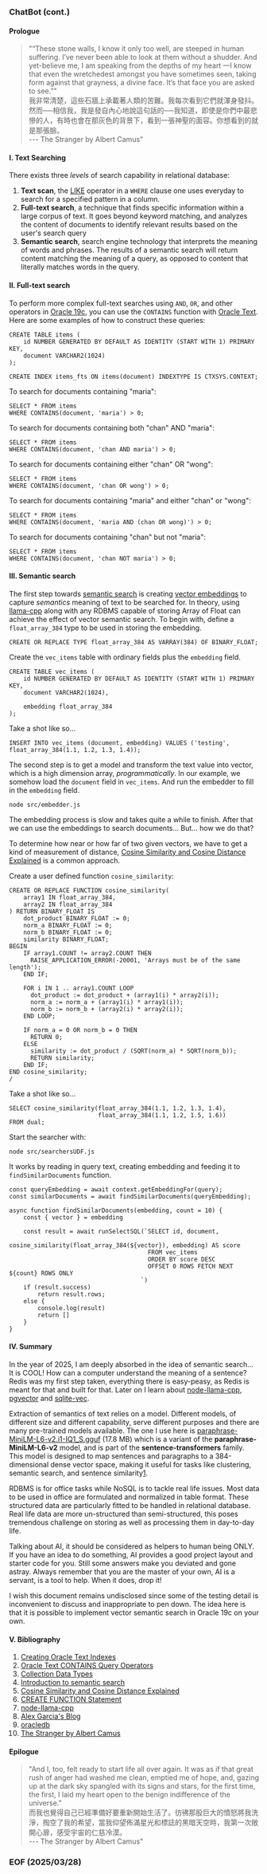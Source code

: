 ### ChatBot (cont.)


#### Prologue 
> "“These stone walls, I know it only too well, are steeped in human suffering. I’ve never been able to look at them without a shudder. And yet-believe me, I am speaking from the depths of my heart —I know that even the wretchedest amongst you have sometimes seen, taking form against that grayness, a divine face. It’s that face you are asked to see.”" <br />我非常清楚，這些石牆上承載著人類的苦難。我每次看到它們就渾身發抖。然而──相信我，我是發自內心地說這句話的──我知道，即使是你們中最悲慘的人，有時也會在那灰色的背景下，看到一張神聖的面容。你想看到的就是那張臉。<br />--- The Stranger by Albert Camus"


#### I. Text Searching
There exists three *levels* of search capability in relational database: 

1. **Text scan**, the [LIKE](https://www.w3schools.com/sql/sql_like.asp) operator in a `WHERE` clause one uses everyday to search for a specified pattern in a column. 
2. **Full-text search**, a technique that finds specific information within a large corpus of text. It goes beyond keyword matching, and analyzes the content of documents to identify relevant results based on the user's search query
3. **Semantic search**, search engine technology that interprets the meaning of words and phrases. The results of a semantic search will return content matching the meaning of a query, as opposed to content that literally matches words in the query.


#### II. Full-text search
To perform more complex full-text searches using `AND`, `OR`, and other operators in [Oracle 19c](https://docs.oracle.com/en/database/oracle/oracle-database/19/index.html), you can use the `CONTAINS` function with [Oracle Text](https://www.oracle.com/database/technologies/appdev/oracletext.html). Here are some examples of how to construct these queries:
```
CREATE TABLE items (
    id NUMBER GENERATED BY DEFAULT AS IDENTITY (START WITH 1) PRIMARY KEY,
    document VARCHAR2(1024)
);

CREATE INDEX items_fts ON items(document) INDEXTYPE IS CTXSYS.CONTEXT;
```

To search for documents containing "maria":
```
SELECT * FROM items
WHERE CONTAINS(document, 'maria') > 0;
```

To search for documents containing both "chan" AND "maria":
```
SELECT * FROM items
WHERE CONTAINS(document, 'chan AND maria') > 0;
```

To search for documents containing either "chan" OR "wong":
```
SELECT * FROM items
WHERE CONTAINS(document, 'chan OR wong') > 0;
```

To search for documents containing "maria" and either "chan" or "wong":
```
SELECT * FROM items
WHERE CONTAINS(document, 'maria AND (chan OR wong)') > 0;
```

To search for documents containing "chan" but not "maria":
```
SELECT * FROM items
WHERE CONTAINS(document, 'chan NOT maria') > 0;
```


#### III. Semantic search
The first step towards [semantic search](https://github.com/Albert0i/RedisVectorSearch/blob/main/SemanticSearch.md) is creating [vector embeddings](https://redis.io/glossary/vector-embeddings/) to capture *semantics* meaning of text to be searched for. In theory, using [llama-cpp](https://github.com/ggml-org/llama.cpp) along with any RDBMS capable of storing Array of Float can achieve the effect of vector semantic search. To begin with, define a `float_array_384` type to be used in storing the embedding. 
```
CREATE OR REPLACE TYPE float_array_384 AS VARRAY(384) OF BINARY_FLOAT;
```

Create the `vec_items` table with ordinary fields plus the `embedding` field. 
```
CREATE TABLE vec_items (
    id NUMBER GENERATED BY DEFAULT AS IDENTITY (START WITH 1) PRIMARY KEY,
    document VARCHAR2(1024),

    embedding float_array_384
);
```

Take a shot like so... 
```
INSERT INTO vec_items (document, embedding) VALUES ('testing', float_array_384(1.1, 1.2, 1.3, 1.4));
```

The second step is to get a model and transform the text value into vector, which is a high dimension array, *programmatically*. In our example, we somehow load the `document` field in `vec_items`. And run the embedder to fill in the `embedding` field. 
```
node src/embedder.js 
```

The embedding process is slow and takes quite a while to finish. After that we can use the embeddings to search documents... But... how we do that? 

To determine how near or how far of two given vectors, we have to get a kind of measurement of distance, [Cosine Similarity and Cosine Distance Explained](https://github.com/Albert0i/RedisVectorSearch/blob/main/cosine.md) is a common approach. 

Create a user defined function `cosine_similarity`: 
```
CREATE OR REPLACE FUNCTION cosine_similarity(
    array1 IN float_array_384,
    array2 IN float_array_384
) RETURN BINARY_FLOAT IS
    dot_product BINARY_FLOAT := 0;
    norm_a BINARY_FLOAT := 0;
    norm_b BINARY_FLOAT := 0;
    similarity BINARY_FLOAT;
BEGIN
    IF array1.COUNT != array2.COUNT THEN
      RAISE_APPLICATION_ERROR(-20001, 'Arrays must be of the same length');
    END IF;

    FOR i IN 1 .. array1.COUNT LOOP
      dot_product := dot_product + (array1(i) * array2(i));
      norm_a := norm_a + (array1(i) * array1(i));
      norm_b := norm_b + (array2(i) * array2(i));
    END LOOP;

    IF norm_a = 0 OR norm_b = 0 THEN
      RETURN 0;
    ELSE
      similarity := dot_product / (SQRT(norm_a) * SQRT(norm_b));
      RETURN similarity;
    END IF;
END cosine_similarity;
/
```

Take a shot like so... 
```
SELECT cosine_similarity(float_array_384(1.1, 1.2, 1.3, 1.4), 
                         float_array_384(1.1, 1.2, 1.5, 1.6)) 
FROM dual;
```

Start the searcher with: 
```
node src/searchersUDF.js
```

It works by reading in query text, creating embedding and feeding it to `findSimilarDocuments` function. 
```
const queryEmbedding = await context.getEmbeddingFor(query);
const similarDocuments = await findSimilarDocuments(queryEmbedding);
```

```
async function findSimilarDocuments(embedding, count = 10) {
    const { vector } = embedding

    const result = await runSelectSQL(`SELECT id, document, 
                                              cosine_similarity(float_array_384(${vector}), embedding) AS score 
                                       FROM vec_items
                                       ORDER BY score DESC  
                                       OFFSET 0 ROWS FETCH NEXT ${count} ROWS ONLY
                                     `)
    if (result.success)
        return result.rows;
    else {
        console.log(result)
        return []
    } 
}
```


#### IV. Summary 
In the year of 2025, I am deeply absorbed in the idea of semantic search... It is COOL! How can a computer understand the meaning of a sentence? Redis was my first step taken, everything there is easy-peasy, as Redis is meant for that and built for that. Later on I learn about [node-llama-cpp](https://www.npmjs.com/package/@node-llama-cpp/linux-x64), [pgvector](https://github.com/pgvector/pgvector) and [sqlite-vec](https://github.com/asg017/sqlite-vec). 

Extraction of semantics of text relies on a model. Different models, of different size and different capability, serve different purposes and there are many pre-trained models available. The one I use here is [paraphrase-MiniLM-L6-v2.i1-IQ1_S.gguf](https://huggingface.co/mradermacher/paraphrase-MiniLM-L6-v2-i1-GGUF/tree/main) (17.8 MB) which is a variant of the **paraphrase-MiniLM-L6-v2** model, and is part of the **sentence-transformers** family. This model is designed to map sentences and paragraphs to a 384-dimensional dense vector space, making it useful for tasks like clustering, semantic search, and sentence similarity[1](https://huggingface.co/sentence-transformers/paraphrase-MiniLM-L6-v2). 

RDBMS is for office tasks while NoSQL is to tackle real life issues. Most data to be used in office are formulated and normalized in table format. These structured data are particularly fitted to be handled in relational database. Real life data are more un-structured than semi-structured, this poses tremendous challenge on storing as well as processing them in day-to-day life. 

Talking about AI, it should be considered as helpers to human being ONLY. If you have an idea to do something, AI provides a good project layout and starter code for you. Still some answers make you deviated and gone astray. Always remember that you are the master of your own, AI is a servant, is a tool to help. When it does, drop it!

I wish this document remains undisclosed since some of the testing detail is inconvenient to discuss and inappropriate to pen down. The idea here is that it is possible to implement vector semantic search in Oracle 19c on your own. 


#### V. Bibliography
1. [Creating Oracle Text Indexes](https://docs.oracle.com/en/database/oracle/oracle-database/19/ccapp/creating-oracle-text-indexes.html#GUID-3505DB0D-B507-4D2E-A157-F16BD79FCF6E)
2. [Oracle Text CONTAINS Query Operators](https://docs.oracle.com/en/database/oracle/oracle-database/21/ccref/oracle-text-CONTAINS-query-operators.html#GUID-6410B783-FC9A-4C99-B3AF-9E0349AA43D1)
3. [Collection Data Types](https://docs.oracle.com/en/database/oracle/oracle-database/19/adobj/collection-data-types.html)
4. [Introduction to semantic search](https://github.com/Albert0i/RedisVectorSearch/blob/main/SemanticSearch.md)
5. [Cosine Similarity and Cosine Distance Explained](https://github.com/Albert0i/RedisVectorSearch/blob/main/cosine.md)
6. [CREATE FUNCTION Statement](https://docs.oracle.com/en/database/oracle/oracle-database/12.2/lnpls/CREATE-FUNCTION-statement.html)
7. [node-llama-cpp](https://www.npmjs.com/package/node-llama-cpp)
8. [Alex Garcia's Blog](https://alexgarcia.xyz/blog/)
9. [oracledb](https://www.npmjs.com/package/oracledb)
10. [The Stranger by Albert Camus](https://www.macobo.com/essays/epdf/CAMUS,%20Albert%20-%20The%20Stranger.pdf)


#### Epilogue
> "And I, too, felt ready to start life all over again. It was as if that great rush of anger had washed me clean, emptied me of hope, and, gazing up at the dark sky spangled with its signs and stars, for the first time, the first, I laid my heart open to the benign indifference of the universe." <br />而我也覺得自己已經準備好要重新開始生活了。彷彿那股巨大的憤怒將我洗淨，掏空了我的希望，當我仰望佈滿星光和標誌的黑暗天空時，我第一次敞開心扉，感受宇宙的仁慈冷漠。<br />--- The Stranger by Albert Camus"


### EOF (2025/03/28)
